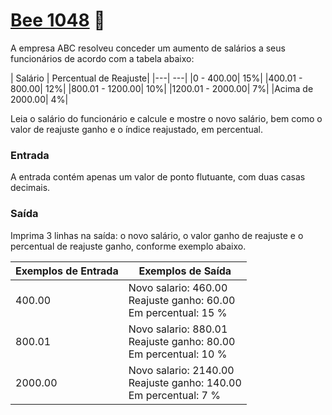 # <a href="https://www.beecrowd.com.br/judge/pt/problems/view/10478"> Bee 1048</a> 🐝

A empresa ABC resolveu conceder um aumento de salários a seus funcionários de acordo com a tabela abaixo:
<p text-align='center'>
| Salário | Percentual de Reajuste|
|---| ---|
|0 - 400.00| 15%|
|400.01 - 800.00| 12%|
|800.01 - 1200.00| 10%|
|1200.01 - 2000.00| 7%|
|Acima de 2000.00| 4%|
</p>

Leia o salário do funcionário e calcule e mostre o novo salário, bem como o valor de reajuste ganho e o índice reajustado, em percentual.


### Entrada
A entrada contém apenas um valor de ponto flutuante, com duas casas decimais.


### Saída
Imprima 3 linhas na saída: o novo salário, o valor ganho de reajuste e o percentual de reajuste ganho, conforme exemplo abaixo.


| Exemplos de Entrada | Exemplos de Saída|
|---| ---|
|400.00| Novo salario: 460.00<br>Reajuste ganho: 60.00<br>Em percentual: 15 %|
|800.01| Novo salario: 880.01<br>Reajuste ganho: 80.00<br>Em percentual: 10 %|
|2000.00| Novo salario: 2140.00<br>Reajuste ganho: 140.00<br>Em percentual: 7 %|


